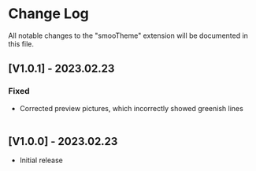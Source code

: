 # Change Log

All notable changes to the "smooTheme" extension will be documented in this file.<br>
## [V1.0.1] - 2023.02.23<br>
### Fixed<br>
- Corrected preview pictures, which incorrectly showed greenish lines
<br><br>
## [V1.0.0] - 2023.02.23<br>
- Initial release
